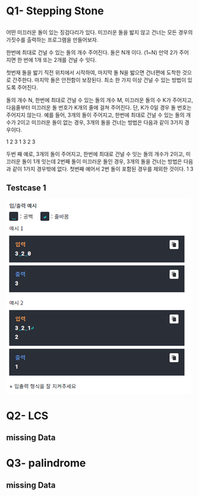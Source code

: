 # Q1- Stepping Stone
## 

어떤 미끄러운 돌이 있는 징검다리가 있다.
미끄러운 돌을 밟지 않고 건너는 모든 경우의 가짓수를 출력하는
프로그램을 만들어보자.

한번에 최대로 건널 수 있는 돌의 개수 주어진다. 돌은 N개 이다.
(1~N)
만약 2가 주어지면 한 번에 1개 또는 2개를 건널 수 잇다.

첫번재 돌을 밟기 직전 위치에서 시작하여, 마지막 돌 N을 밟으면
건너편에 도착한 것으로 간주한다.
마지막 돌은 안전함이 보장된다.
최소 한 가지 이상 건널 수 있는 방법이 있도록 주어진다.

돌의 개수 N, 한번에 최대로 건널 수 있는 돌의 개수 M, 미끄러운 
돌의 수 K가 주어지고,
다음줄부터 미끄러운 돌 번호가 K개의 줄에 걸쳐 주어진다.
단, K가 0일 경우 돌 번호는 주어지지 않는다.
예를 들어, 3개의 돌이 주어지고, 한번에 최대로 건널 수 있는
돌의 개수가 2이고 미끄러운 돌이 없는 경우,
3개의 돌을 건너는 방법은 다음과 같이 3가지 경우이다.

1 2 3 
1 3 
2 3

두번 째 예로, 3개의 돌이 주어지고, 한번에 최대로 건널 수 잇는
돌의 개수가 2이고, 미끄러운 돌이 1개 잇는데 2번째 돌이
미끄러운 돌인 경우,
3개의 돌을 건너는 방법은 다음과 같이 1가지 경우밖에 없다.
첫번째 예어서 2번 돌이 포함된 경우를 제외한 것이다.
 1 3

Testcase 1 <br>
-----------
![testcase_1](./img/testcase_1.PNG)

# Q2- LCS
## missing Data




# Q3- palindrome
## missing Data




